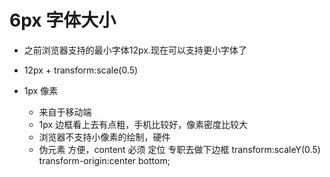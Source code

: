 # 6px 字体大小

- 之前浏览器支持的最小字体12px.现在可以支持更小字体了
- 12px + transform:scale(0.5)

- 1px 像素
    - 来自于移动端
    - 1px 边框看上去有点粗，手机比较好，像素密度比较大
    - 浏览器不支持小像素的绘制，硬件
    - 伪元素
        方便，content 必须
        定位 专职去做下边框
        transform:scaleY(0.5)
        transform-origin:center bottom;

